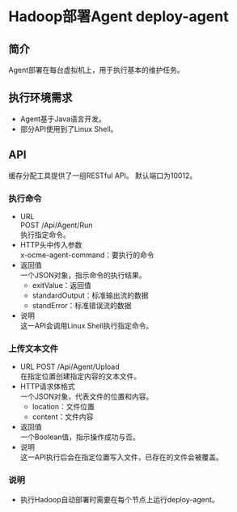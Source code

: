 # Hadoop部署Agent deploy-agent
## 简介
Agent部署在每台虚拟机上，用于执行基本的维护任务。

## 执行环境需求
* Agent基于Java语言开发。
* 部分API使用到了Linux Shell。

## API
缓存分配工具提供了一组RESTful API。
默认端口为10012。

### 执行命令
* URL  
POST /Api/Agent/Run  
执行指定命令。
* HTTP头中传入参数  
x-ocme-agent-command：要执行的命令  
* 返回值  
一个JSON对象，指示命令的执行结果。  
    * exitValue：返回值
    * standardOutput：标准输出流的数据
    * standError：标准错误流的数据
* 说明  
这一API会调用Linux Shell执行指定命令。  

### 上传文本文件
* URL
POST /Api/Agent/Upload  
在指定位置创建指定内容的文本文件。  
* HTTP请求体格式  
一个JSON对象，代表文件的位置和内容。  
    * location：文件位置
    * content：文件内容
* 返回值  
一个Boolean值，指示操作成功与否。  
* 说明  
这一API执行后会在指定位置写入文件，已存在的文件会被覆盖。

### 说明
* 执行Hadoop自动部署时需要在每个节点上运行deploy-agent。
